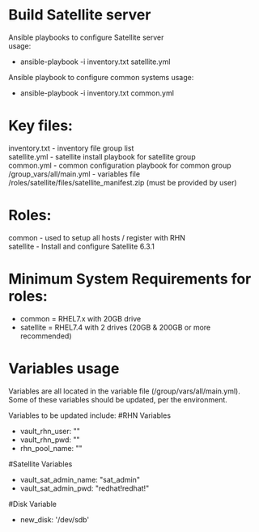 # Build Satellite server
Ansible playbooks to configure Satellite server     
 usage:  
  - ansible-playbook -i inventory.txt satellite.yml

Ansible playbook to configure common systems
usage:  
 - ansible-playbook -i inventory.txt common.yml

# Key files:  
  inventory.txt - inventory file group list   
  satellite.yml - satellite install playbook for satellite group     
  common.yml - common configuration playbook for common group     
  /group_vars/all/main.yml - variables file
  /roles/satellite/files/satellite_manifest.zip  (must be provided by user)

# Roles:  
  common - used to setup all hosts / register with RHN  
  satellite - Install and configure Satellite 6.3.1   

# Minimum System Requirements for roles:  
  - common = RHEL7.x with 20GB drive  
  - satellite = RHEL7.4 with 2 drives (20GB & 200GB or more recommended)  

# Variables usage
Variables are all located in the variable file (/group/vars/all/main.yml).  
Some of these variables should be updated, per the environment.  

Variables to be updated include:
  #RHN Variables  
-  vault_rhn_user: "<enter your ID>"
-  vault_rhn_pwd: "<enter your password>"
-  rhn_pool_name: "<your rhn_pool_name>"

  #Satellite Variables  
-  vault_sat_admin_name: "sat_admin"
-  vault_sat_admin_pwd: "redhat!redhat!"

  #Disk Variable
-  new_disk: '/dev/sdb'
